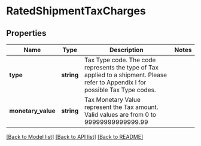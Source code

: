 # RatedShipmentTaxCharges

## Properties
Name | Type | Description | Notes
------------ | ------------- | ------------- | -------------
**type** | **string** | Tax Type code. The code represents the type of Tax applied to a shipment. Please refer to Appendix I for possible Tax Type codes. | 
**monetary_value** | **string** | Tax Monetary Value represent the Tax amount.  Valid values are from 0 to 99999999999999.99 | 

[[Back to Model list]](../../README.md#documentation-for-models) [[Back to API list]](../../README.md#documentation-for-api-endpoints) [[Back to README]](../../README.md)

